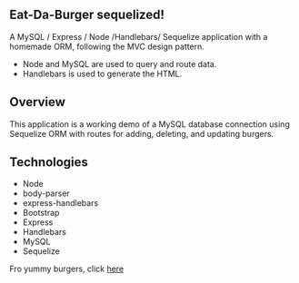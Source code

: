 ## Eat-Da-Burger sequelized! 

A MySQL / Express / Node /Handlebars/ Sequelize  application with a homemade ORM, following the MVC design pattern. 
   - Node and MySQL are used to query and route data.  
   - Handlebars is used to generate the HTML. 

## Overview

This application is a working demo of a MySQL database connection using Sequelize ORM with routes for adding, deleting, and updating burgers.

## Technologies

   - Node
   - body-parser
   - express-handlebars
   - Bootstrap
   - Express
   - Handlebars
   - MySQL
   - Sequelize

Fro yummy burgers, click [here](https://secure-castle-51762.herokuapp.com/)
